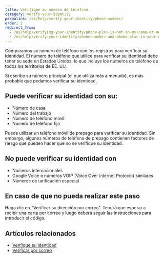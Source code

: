 ```yaml
---
title: Verifique su número de teléfono
category: verify-your-identity
permalink: /es/help/verify-your-identity/phone-number/
order: 5
redirect_from:
  - /es/help/verifying-your-identity/phone-plan-is-not-in-my-name-or-address/
  - /es/help/verify-your-identity/phone-number-and-phone-plan-in-your-name/
---
```

Comparamos su número de teléfono con los registros para verificar su identidad. El número de teléfono que utilice para verificar su identidad debe tener su sede en Estados Unidos, lo que incluye los números de teléfono de todos los territorios de EE. UU.

Si escribe su número principal (el que utiliza más a menudo), es más probable que podamos verificar su identidad.

## Puede verificar su identidad con su:
- Número de casa
- Número del trabajo
- Número de teléfono móvil
- Número de teléfono fijo

Puede utilizar un teléfono móvil de prepago para verificar su identidad. Sin embargo, algunos números de teléfono de prepago contienen factores de riesgo que pueden hacer que no se verifique su identidad.

## No puede verificar su identidad con
- Números internacionales
- Google Voice o números VOIP (Voice Over Internet Protocol) similares
- Números de tarificación especial

## En caso de que no pueda realizar este paso

Haga clic en "Verificar su dirección por correo". Tendrá que esperar a recibir una carta por correo y luego deberá seguir las instrucciones para introducir el código.

## Artículos relacionados

* [Verifique su identidad](/es/help/verify-your-identity/how-to-verify-your-identity/)
* [Verificar por correo](/es/help/verify-your-identity/verify-your-address-by-mail/)
